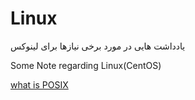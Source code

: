 # Linux
یادداشت هایی در مورد برخی نیازها برای لینوکس

Some Note regarding Linux(CentOS)

[what is POSIX](https://stackoverflow.com/questions/1780599/i-never-really-understood-what-is-posix)

